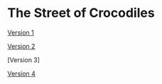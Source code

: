 # The Street of Crocodiles

[Version 1](https://ciaraffraser.github.io/the-street-of-crocodiles/the-street-of-crocodiles.html)

[Version 2](https://ciaraffraser.github.io/the-street-of-crocodiles/the-street-of-crocodiles-version-2.html)

[Version 3]

[Version 4](https://ciaraffraser.github.io/the-street-of-crocodiles/the-street-of-crocodiles-4.html)